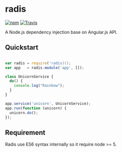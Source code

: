 # radis

[![npm](https://img.shields.io/npm/v/radis.svg?maxAge=2592000)](https://www.npmjs.com/package/radis) [![Travis](https://img.shields.io/travis/jerome-quere/radis.svg?maxAge=2592000)](https://travis-ci.org/jerome-quere/radis)

A Node.js dependency injection base on Angular.js API.

## Quickstart

```js

var radis = require('radis)();
var app   = radis.module('app', []);

class UnicornService {
  do() {
    console.log("Rainbow");
  }
}

app.service('unicorn', UnicornService);
app.run(function (unicorn) {
  unicorn.do();
});


```

## Requirement
Radis use ES6 syntax internally so it require node >= 5.